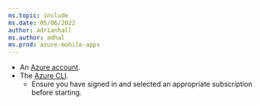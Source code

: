 ```yaml
---
ms.topic: include
ms.date: 05/06/2022
author: adrianhall
ms.author: adhal
ms.prod: azure-mobile-apps
---
```



* An [Azure account](https://azure.microsoft.com/pricing/free-trial).
* The [Azure CLI](/cli/azure/install-azure-cli).
  * Ensure you have signed in and selected an appropriate subscription before starting.